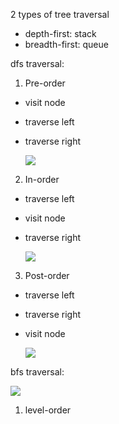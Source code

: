 2 types of tree traversal

- depth-first: stack
- breadth-first: queue

dfs traversal:

1. Pre-order

- visit node
- traverse left
- traverse right

  ![](https://i.imgur.com/GSQv1I4.png)

2. In-order

- traverse left
- visit node
- traverse right

  ![](https://i.imgur.com/WPsIpww.png)

3. Post-order

- traverse left
- traverse right
- visit node

  ![](https://i.imgur.com/XDAadFW.png)

bfs traversal:

![](https://i.imgur.com/FBUXtpp.png)

1. level-order
